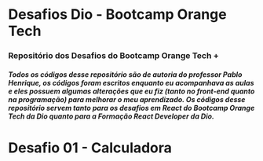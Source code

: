 # Desafios Dio - Bootcamp Orange Tech

### Repositório dos Desafios do Bootcamp Orange Tech + 

#####  Todos os códigos desse repositório são de autoria do professor **Pablo Henrique**, os códigos foram escritos enquanto eu acompanhava as aulas e eles possuem algumas alterações que eu fiz (tanto no front-end quanto na programação) para melhorar o meu aprendizado. Os códigos desse repositório servem tanto para os desafios em React do Bootcamp Orange Tech da Dio quanto para a Formação React Developer da Dio.


# Desafio 01 - Calculadora
 
